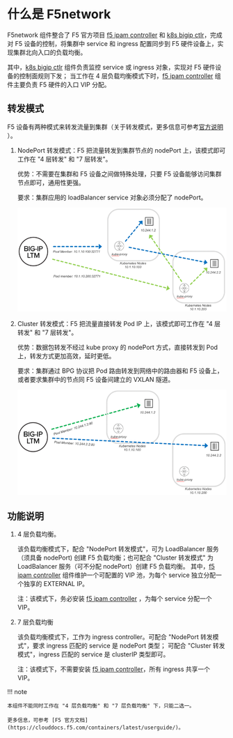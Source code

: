 # 什么是 F5network

F5network 组件整合了 F5 官方项目 [f5 ipam controller](https://github.com/F5Networks/f5-ipam-controller) 和 [k8s bigip ctlr](https://github.com/F5Networks/k8s-bigip-ctlr)，完成对 F5 设备的控制，将集群中 service 和 ingress 配置同步到 F5 硬件设备上，实现集群北向入口的负载均衡。

其中，[k8s bigip ctlr](https://github.com/F5Networks/k8s-bigip-ctlr) 组件负责监控 service 或 ingress 对象，实现对 F5 硬件设备的控制面规则下发；
当工作在 4 层负载均衡模式下时，[f5 ipam controller](https://github.com/F5Networks/f5-ipam-controller) 组件主要负责 F5 硬件的入口 VIP 分配。

## 转发模式

F5 设备有两种模式来转发流量到集群（关于转发模式，更多信息可参考[官方说明](https://clouddocs.f5.com/containers/latest/userguide/config-options.html) ）。

1. NodePort 转发模式：F5 把流量转发到集群节点的 nodePort 上，该模式即可工作在 "4 层转发" 和 "7 层转发"。

    优势：不需要在集群和 F5 设备之间做特殊处理，只要 F5 设备能够访问集群节点即可，通用性更强。

    要求：集群应用的 loadBalancer service 对象必须分配了 nodePort。

    ![nodeport](../../images/F5nodeport.png)

2. Cluster 转发模式：F5 把流量直接转发 Pod IP 上，该模式即可工作在 "4 层转发" 和 "7 层转发"。

    优势：数据包转发不经过 kube proxy 的 nodePort 方式，直接转发到 Pod 上，转发方式更加高效，延时更低。

    要求：集群通过 BPG 协议把 Pod 路由转发到网络中的路由器和 F5 设备上，或者要求集群中的节点同 F5 设备间建立的 VXLAN 隧道。

    ![cluster](../../images/F5cluster.png)

## 功能说明

1. 4 层负载均衡。

    该负载均衡模式下，配合 "NodePort 转发模式"，可为 LoadBalancer 服务（须具备 nodePort) 创建 F5 负载均衡；也可配合 "Cluster 转发模式" 为 LoadBalancer 服务（可不分配 nodePort）创建 F5 负载均衡。
    其中，[f5 ipam controller](https://github.com/F5Networks/f5-ipam-controller) 组件维护一个可配置的 VIP 池，为每个 service 独立分配一个独享的 EXTERNAL IP。

    注：该模式下，务必安装 [f5 ipam controller](https://github.com/F5Networks/f5-ipam-controller) ，为每个 service 分配一个 VIP。

2. 7 层负载均衡

   该负载均衡模式下，工作为 ingress controller。可配合 "NodePort 转发模式"，要求 ingress 匹配的 service 是 nodePort 类型；
   可配合 "Cluster 转发模式"，ingress 匹配的 service 是 clusterIP 类型即可。

   注：该模式下，不需要安装 [f5 ipam controller](https://github.com/F5Networks/f5-ipam-controller)，所有 ingress 共享一个 VIP。

!!! note

    本组件不能同时工作在 "4 层负载均衡" 和 "7 层负载均衡" 下，只能二选一。

    更多信息，可参考 [F5 官方文档](https://clouddocs.f5.com/containers/latest/userguide/)。
